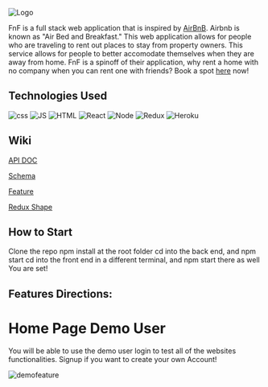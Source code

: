 ![Logo](https://i.ibb.co/7NMVBTx/fflogo.png)

FnF is a full stack web application that is inspired by [AirBnB](https://www.airbnb.com/). Airbnb is known as "Air Bed and Breakfast." This web application allows for people who are traveling to rent out places to stay from property owners. This service allows for people to better accomodate themselves when they are away from home. FnF is a spinoff of their application, why rent a home with no company when you can rent one with friends? Book a spot [here](https://shinymango.herokuapp.com/) now!

## Technologies Used
![css](https://img.shields.io/badge/CSS_Wizardry%20-%23F43059.svg?&style=for-the-badge&logo=CSS%20Wizardry&logoColor=white)
![JS](https://img.shields.io/badge/JavaScript%20-%23F7DF1E.svg?&style=for-the-badge&logo=JavaScript&logoColor=white)
![HTML](https://img.shields.io/badge/HTML_Academy%20-%23302683.svg?&style=for-the-badge&logo=HTML%20Academy&logoColor=white)
![React](https://img.shields.io/badge/React%20-%2361DAFB.svg?&style=for-the-badge&logo=React&logoColor=white)
![Node](https://img.shields.io/badge/Node.js%20-%23339933.svg?&style=for-the-badge&logo=Node.js&logoColor=white)
![Redux](https://img.shields.io/badge/Redux%20-%23764ABC.svg?&style=for-the-badge&logo=Redux&logoColor=white)
![Heroku](https://img.shields.io/badge/Heroku%20-%23430098.svg?&style=for-the-badge&logo=Heroku&logoColor=white)

## Wiki 
[API DOC](https://github.com/Tan0699/API-project/wiki/API-DOC)

[Schema](https://github.com/Tan0699/API-project/wiki/AirBnB-Schema)

[Feature](https://github.com/Tan0699/API-project/wiki/Features)

[Redux Shape](https://github.com/Tan0699/API-project/wiki/Redux-Shape)

## How to Start
Clone the repo 
npm install at the root folder
cd into the back end, and npm start 
cd into the front end in a different terminal, and npm start there as well
You are set!

## Features Directions: 
# Home Page Demo User 

You will be able to use the demo user login to test all of the websites functionalities.
Signup if you want to create your own Account!


![demofeature](https://user-images.githubusercontent.com/106413691/197546359-4e19c88b-d0b8-4c11-a116-72f872996b03.png)


